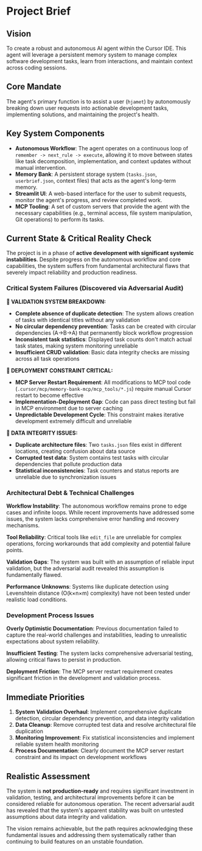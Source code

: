 # Project Brief

## Vision
To create a robust and autonomous AI agent within the Cursor IDE. This agent will leverage a persistent memory system to manage complex software development tasks, learn from interactions, and maintain context across coding sessions.

## Core Mandate
The agent's primary function is to assist a user (`hjamet`) by autonomously breaking down user requests into actionable development tasks, implementing solutions, and maintaining the project's health.

## Key System Components
- **Autonomous Workflow**: The agent operates on a continuous loop of `remember -> next_rule -> execute`, allowing it to move between states like task decomposition, implementation, and context updates without manual intervention.
- **Memory Bank**: A persistent storage system (`tasks.json`, `userbrief.json`, context files) that acts as the agent's long-term memory.
- **Streamlit UI**: A web-based interface for the user to submit requests, monitor the agent's progress, and review completed work.
- **MCP Tooling**: A set of custom servers that provide the agent with the necessary capabilities (e.g., terminal access, file system manipulation, Git operations) to perform its tasks.

## Current State & Critical Reality Check

The project is in a phase of **active development with significant systemic instabilities**. Despite progress on the autonomous workflow and core capabilities, the system suffers from fundamental architectural flaws that severely impact reliability and production readiness.

### Critical System Failures (Discovered via Adversarial Audit)

**🚨 VALIDATION SYSTEM BREAKDOWN:**
- **Complete absence of duplicate detection**: The system allows creation of tasks with identical titles without any validation
- **No circular dependency prevention**: Tasks can be created with circular dependencies (A→B→A) that permanently block workflow progression
- **Inconsistent task statistics**: Displayed task counts don't match actual task states, making system monitoring unreliable
- **Insufficient CRUD validation**: Basic data integrity checks are missing across all task operations

**🚨 DEPLOYMENT CONSTRAINT CRITICAL:**
- **MCP Server Restart Requirement**: All modifications to MCP tool code (`.cursor/mcp/memory-bank-mcp/mcp_tools/*.js`) require manual Cursor restart to become effective
- **Implementation-Deployment Gap**: Code can pass direct testing but fail in MCP environment due to server caching
- **Unpredictable Development Cycle**: This constraint makes iterative development extremely difficult and unreliable

**🚨 DATA INTEGRITY ISSUES:**
- **Duplicate architecture files**: Two `tasks.json` files exist in different locations, creating confusion about data source
- **Corrupted test data**: System contains test tasks with circular dependencies that pollute production data
- **Statistical inconsistencies**: Task counters and status reports are unreliable due to synchronization issues

### Architectural Debt & Technical Challenges

**Workflow Instability**: The autonomous workflow remains prone to edge cases and infinite loops. While recent improvements have addressed some issues, the system lacks comprehensive error handling and recovery mechanisms.

**Tool Reliability**: Critical tools like `edit_file` are unreliable for complex operations, forcing workarounds that add complexity and potential failure points.

**Validation Gaps**: The system was built with an assumption of reliable input validation, but the adversarial audit revealed this assumption is fundamentally flawed.

**Performance Unknowns**: Systems like duplicate detection using Levenshtein distance (O(k×n×m) complexity) have not been tested under realistic load conditions.

### Development Process Issues

**Overly Optimistic Documentation**: Previous documentation failed to capture the real-world challenges and instabilities, leading to unrealistic expectations about system reliability.

**Insufficient Testing**: The system lacks comprehensive adversarial testing, allowing critical flaws to persist in production.

**Deployment Friction**: The MCP server restart requirement creates significant friction in the development and validation process.

## Immediate Priorities

1. **System Validation Overhaul**: Implement comprehensive duplicate detection, circular dependency prevention, and data integrity validation
2. **Data Cleanup**: Remove corrupted test data and resolve architectural file duplication
3. **Monitoring Improvement**: Fix statistical inconsistencies and implement reliable system health monitoring
4. **Process Documentation**: Clearly document the MCP server restart constraint and its impact on development workflows

## Realistic Assessment

The system is **not production-ready** and requires significant investment in validation, testing, and architectural improvements before it can be considered reliable for autonomous operation. The recent adversarial audit has revealed that the system's apparent stability was built on untested assumptions about data integrity and validation.

The vision remains achievable, but the path requires acknowledging these fundamental issues and addressing them systematically rather than continuing to build features on an unstable foundation.
